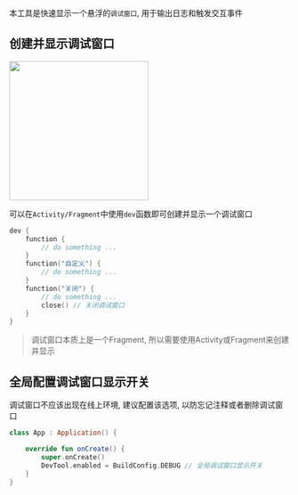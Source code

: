 本工具是快速显示一个悬浮的`调试窗口`, 用于输出日志和触发交互事件

## 创建并显示调试窗口

<img src="https://i.loli.net/2021/08/14/vqlApZjKoVdtDUX.png" width="250"/>

可以在`Activity/Fragment`中使用`dev`函数即可创建并显示一个调试窗口

```kotlin
dev {
    function {
        // do something ...
    }
    function("自定义") {
        // do something ...
    }
    function("关闭") {
        // do something ...
        close() // 关闭调试窗口
    }
}
```

> 调试窗口本质上是一个Fragment, 所以需要使用Activity或Fragment来创建并显示

## 全局配置调试窗口显示开关

调试窗口不应该出现在线上环境, 建议配置该选项, 以防忘记注释或者删除调试窗口

```kotlin
class App : Application() {

    override fun onCreate() {
        super.onCreate()
        DevTool.enabled = BuildConfig.DEBUG // 全局调试窗口显示开关
    }
}
```